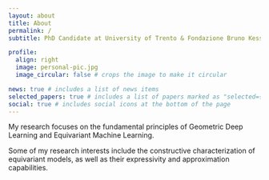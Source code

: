 ```yaml
---
layout: about
title: About
permalink: /
subtitle: PhD Candidate at University of Trento & Fondazione Bruno Kessler

profile:
  align: right
  image: personal-pic.jpg
  image_circular: false # crops the image to make it circular

news: true # includes a list of news items
selected_papers: true # includes a list of papers marked as "selected={true}"
social: true # includes social icons at the bottom of the page
---
```


My research focuses on the fundamental principles of Geometric Deep Learning and Equivariant Machine Learning.

Some of my research interests include the constructive characterization of equivariant models, as well as their expressivity and approximation capabilities.
